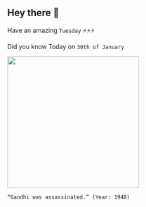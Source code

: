 ## Hey there 👋
Have an amazing `Tuesday` ⚡⚡⚡

Did you know Today on `30th of January`
 
 [<img src="https://secure-images.rarenewspapers.com/ebayimgs/2.18.2011/image011.jpg" width="300" />](https://en.wikipedia.org/wiki/Assassination_of_Mahatma_Gandhi) 
 ```
“Gandhi was assassinated.” (Year: 1948)
```
